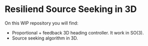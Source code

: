 # Resiliend Source Seeking in 3D

On this WIP repository you will find:

* Proportional + feedback 3D heading controller. It work in SO(3).
* Source seeking algorithm in 3D.